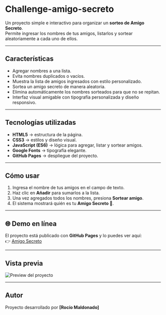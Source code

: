 # Challenge-amigo-secreto

Un proyecto simple e interactivo para organizar un **sorteo de Amigo Secreto**.  
Permite ingresar los nombres de tus amigos, listarlos y sortear aleatoriamente a cada uno de ellos.  

---

## Características
- Agregar nombres a una lista.
- Evita nombres duplicados o vacíos.
- Muestra la lista de amigos ingresados con estilo personalizado.
- Sortea un amigo secreto de manera aleatoria.
- Elimina automáticamente los nombres sorteados para que no se repitan.
- Interfaz visual amigable con tipografía personalizada y diseño responsivo.

---

## Tecnologías utilizadas
- **HTML5** → estructura de la página.  
- **CSS3** → estilos y diseño visual.  
- **JavaScript (ES6)** → lógica para agregar, listar y sortear amigos.  
- **Google Fonts** → tipografía elegante.  
- **GitHub Pages** → despliegue del proyecto.

---

## Cómo usar
1. Ingresa el nombre de tus amigos en el campo de texto.  
2. Haz clic en **Añadir** para sumarlos a la lista.  
3. Una vez agregados todos los nombres, presiona **Sortear amigo**.  
4. El sistema mostrará quién es tu **Amigo Secreto 🎉**.  

---

## 🌐 Demo en línea
El proyecto está publicado con **GitHub Pages** y lo puedes ver aquí:  
👉 [Amigo Secreto](https://rociomaldonado.github.io/Challenge-amigo-secreto/)

---

## Vista previa
![Preview del proyecto](assets/amigo-.png)

---

## Autor
Proyecto desarrollado por **[Rocío Maldonado]**
